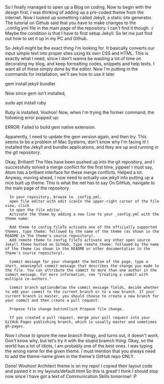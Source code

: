 So I finally managed to open up a Blog on coding.
Now to begin with the design first, I was thinking of adding up a pre-coded theme from the internet.
Now I looked up something called Jekyll, a static site generator. The tutorial on Github said that you have to make
changes to the _config.yml file in the main page of the repository. I can't find it though. :/
Maybe the condition is that I have to first setup Jekyll. So let me just find out how to set it up in my PC and Github.

So Jekyll might be the exact thing I'm looking for. It basically converts our input simple text into proper sites using its own CSS and HTML.
This is exactly what I need, since I don't wanna be wasting a lot of time on decorating my blog, and keep formatting codes, snippets and help texts.
I want all of these simply done by the editor.
Now I'm putting in the commands for installation, we'll see how to use it later

 gem install jekyll bundler

 Now since gem isn't installed,

 sudo apt install ruby

 Ruby is installed, Voohoo!
 Now, when I'm trying the former command, the following error popped up:

 ERROR: Failed to build gem native extension.

 Apparently, I need to update the gem version again, and then try. This seems to be a problem of Mac Systems, don't know why I'm facing it!
 I installed the Jekyll and bundler applications, and they are up and running in the git repository.

 Okay, Brilliant! The files have been pushed up into the git repository, and I successfully solved a merge conflict for the first time, yippee!
 I must say, Atom has a brilliant interface for these merge conflicts. Helped a lot.
 Anyway, moving ahead, I now need to actually use jekyll into putting up a nice built up theme.
 This is what the net has to say
       On GitHub, navigate to the main page of the repository.

      In your repository, browse to _config.yml.
      open file editor with edit iconIn the upper-right corner of the file view, click
      to open the file editor.
      Activate the theme by adding a new line to your _config.yml with the theme name:

      Add theme to config fileTo activate one of the officially supported themes, type theme: followed by the name of the theme (as shown in the README in the theme's source repository).
      Add remote theme to config fileTo activate any other open source Jekyll theme hosted on GitHub, type remote_theme: followed by the name of the theme (as shown in the README or other documentation in the theme's source repository).

      Commit message for your changeAt the bottom of the page, type a short, meaningful commit message that describes the change you made to the file. You can attribute the commit to more than one author in the commit message. For more information, see "Creating a commit with multiple co-authors."

      Commit branch optionsBelow the commit message fields, decide whether to add your commit to the current branch or to a new branch. If your current branch is master, you should choose to create a new branch for your commit and then create a pull request.

      Propose file change buttonClick Propose file change.

      If you created a pull request, merge your pull request into your GitHub Pages publishing branch, which is usually master and sometimes gh-pages.

Now I chose to ignore the new branch thingy, and turns out, it doesn't work. Don't know why, but let's try it with the stupid bramch thing.
Okay, so the world has a lot of idiots, I am probably one of the best ones. I was typing the wrong name for the given theme. I must mention that you always need
to add the theme-name given in the theme's GitHub repo ONLY.

Done! Woohoo! Architect theme is on my repo! I copied their layout code and pasted it in my layouts/default.html
So this is great!
I think I should stop now since I have got a text of Communication Skills tomorrow! :P
